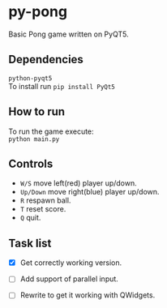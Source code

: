 # py-pong
Basic Pong game written on PyQT5.
## Dependencies
```python-pyqt5```\
To install run ```pip install PyQt5```
## How to run
To run the game execute:\
```python main.py```
## Controls
- ```W/S``` move left(red) player up/down.
- ```Up/Down``` move right(blue) player up/down.
- ```R``` respawn ball.
- ```T``` reset score.
- ```Q``` quit.
## Task list
- [x] Get correctly working version.
- [ ] Add support of parallel input.
- [ ] Rewrite to get it working with QWidgets.

